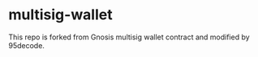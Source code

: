 # multisig-wallet
This repo is forked from Gnosis multisig wallet contract and modified by 95decode.
